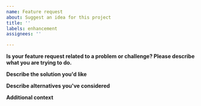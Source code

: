 ```yaml
---
name: Feature request
about: Suggest an idea for this project
title: ''
labels: enhancement
assignees: ''

---
```


**Is your feature request related to a problem or challenge? Please describe what you are trying to do.**
<!--
A clear and concise description of what the problem is. Ex. I'm always frustrated when [...] 
(This section helps Arrow developers understand the context and *why* for this feature, in addition to  the *what*)
-->

**Describe the solution you'd like**
<!--
A clear and concise description of what you want to happen.
-->

**Describe alternatives you've considered**
<!--
A clear and concise description of any alternative solutions or features you've considered.
-->

**Additional context**
<!--
Add any other context or screenshots about the feature request here.
-->
